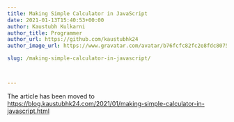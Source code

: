 ```yaml
---
title: Making Simple Calculator in JavaScript
date: 2021-01-13T15:40:53+00:00
author: Kaustubh Kulkarni
author_title: Programmer
author_url: https://github.com/kaustubhk24
author_image_url: https://www.gravatar.com/avatar/b76fcfc82fc2e8fdc8075636f1735f61?s=200

slug: /making-simple-calculator-in-javascript/



---
```

The article has been moved to https://blog.kaustubhk24.com/2021/01/making-simple-calculator-in-javascript.html